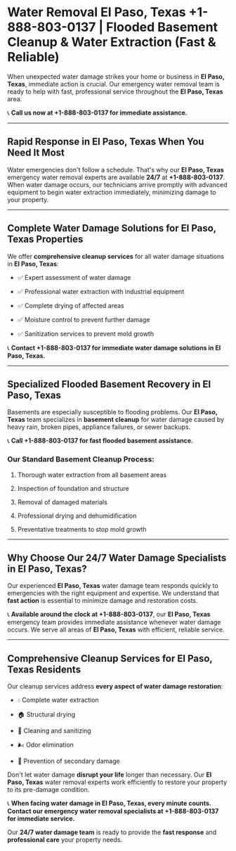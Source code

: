 # Water Removal El Paso, Texas +1-888-803-0137 | Flooded Basement Cleanup & Water Extraction (Fast & Reliable)

When unexpected water damage strikes your home or business in **El Paso, Texas**, immediate action is crucial. Our emergency water removal team is ready to help with fast, professional service throughout the **El Paso, Texas** area. 

📞 **Call us now at +1-888-803-0137 for immediate assistance.**

---

## Rapid Response in El Paso, Texas When You Need It Most

Water emergencies don't follow a schedule. That's why our **El Paso, Texas** emergency water removal experts are available **24/7** at **+1-888-803-0137**. When water damage occurs, our technicians arrive promptly with advanced equipment to begin water extraction immediately, minimizing damage to your property.

---

## Complete Water Damage Solutions for El Paso, Texas Properties

We offer **comprehensive cleanup services** for all water damage situations in **El Paso, Texas**:

- ✅ Expert assessment of water damage  
- ✅ Professional water extraction with industrial equipment  
- ✅ Complete drying of affected areas  
- ✅ Moisture control to prevent further damage  
- ✅ Sanitization services to prevent mold growth  

📞 **Contact +1-888-803-0137 for immediate water damage solutions in El Paso, Texas.**

---

## Specialized Flooded Basement Recovery in El Paso, Texas

Basements are especially susceptible to flooding problems. Our **El Paso, Texas** team specializes in **basement cleanup** for water damage caused by heavy rain, broken pipes, appliance failures, or sewer backups. 

📞 **Call +1-888-803-0137 for fast flooded basement assistance.**

### Our Standard Basement Cleanup Process:
1. Thorough water extraction from all basement areas  
2. Inspection of foundation and structure  
3. Removal of damaged materials  
4. Professional drying and dehumidification  
5. Preventative treatments to stop mold growth  

---

## Why Choose Our 24/7 Water Damage Specialists in El Paso, Texas?

Our experienced **El Paso, Texas** water damage team responds quickly to emergencies with the right equipment and expertise. We understand that **fast action** is essential to minimize damage and restoration costs.

📞 **Available around the clock at +1-888-803-0137**, our **El Paso, Texas** emergency team provides immediate assistance whenever water damage occurs. We serve all areas of **El Paso, Texas** with efficient, reliable service.

---

## Comprehensive Cleanup Services for El Paso, Texas Residents

Our cleanup services address **every aspect of water damage restoration**:

- 💧 Complete water extraction  
- 🏠 Structural drying  
- 🧼 Cleaning and sanitizing  
- 🌬️ Odor elimination  
- 🚫 Prevention of secondary damage  

Don't let water damage **disrupt your life** longer than necessary. Our **El Paso, Texas** water removal experts work efficiently to restore your property to its pre-damage condition.

📞 **When facing water damage in El Paso, Texas, every minute counts. Contact our emergency water removal specialists at +1-888-803-0137 for immediate service.**

Our **24/7 water damage team** is ready to provide the **fast response** and **professional care** your property needs.